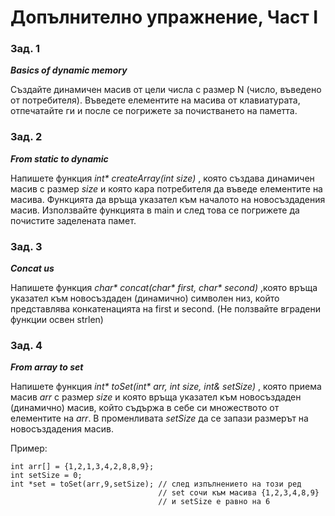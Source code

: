 # Допълнително упражнение, Част I

### Зад. 1

**_Basics of dynamic memory_**

Създайте динамичен масив от цели числа с размер N (число, въведено от потребителя). Въведете елементите на масива от клавиатурата, отпечатайте ги и после се погрижете за почистването на паметта.

### Зад. 2

**_From static to dynamic_**

Напишете функция _int* createArray(int size)_ , която създава динамичен масив с размер _size_ и която кара потребителя да въведе елементите на масива. Функцията да връща указател към началото на новосъздадения масив. Използвайте функцията в main и след това се погрижете да почистите заделената памет.

### Зад. 3

**_Concat us_**

Напишете функция _char* concat(char* first, char* second)_ ,която връща указател към новосъздаден (динамично) символен низ, който представлява конкатенацията на first и second. (Не ползвайте вградени функции освен strlen)

### Зад. 4

**_From array to set_**

Напишете функция _int* toSet(int* arr, int size, int& setSize)_ , която приема масив _arr_ с размер _size_ и която връща указател към новосъздаден (динамично) масив, който съдържа в себе си множеството от елементите на _arr_. В променливата _setSize_ да се запази размерът на новосъздадения масив.

Пример:
	
	int arr[] = {1,2,1,3,4,2,8,8,9};
	int setSize = 0;
	int *set = toSet(arr,9,setSize); // след изпълнението на този ред
									 // set сочи към масива {1,2,3,4,8,9}
									 // и setSize е равно на 6


